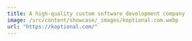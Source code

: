 ```yaml
---
title: A high-quality custom software development company
image: /src/content/showcase/_images/koptional.com.webp
url: "https://koptional.com/"
---
```

